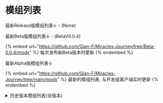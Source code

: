 # 模组列表

最新Release版模组列表↓ - (None)



最新Beta版模组列表↓ - (BetaV0.0.4)

{% embed url="https://github.com/Qian-F/Miracles-Journey/tree/Beta-0.0.4/mods" %}
每次发布新Beta版本时更新
{% endembed %}

最新Alpha版模组列表↓

{% embed url="https://github.com/Qian-F/Miracles-Journey/tree/main/mods" %}
最新的模组列表, 与开发组客户端实时更新
{% endembed %}

<details>

<summary>历史版本模组列表(全版本)</summary>

[\[奇迹之旅\]Miracles Journey BetaV0.0.3](https://github.com/Qian-F/Miracles-Journey/tree/Beta-0.0.3/mods)

[\[奇迹之旅\]Miracles Journey BetaV0.0.2](https://github.com/Qian-F/Miracles-Journey/tree/Beta-0.0.2/mods)

[\[奇迹之旅\]Miracles Journey BetaV0.0.1](https://github.com/Qian-F/Miracles-Journey/tree/Beta-0.0.1/mods)

</details>
